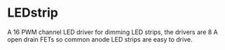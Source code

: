 LEDstrip
========

A 16 PWM channel LED driver for dimming LED strips, the drivers are 8 A open drain FETs so common anode LED strips are easy to drive.